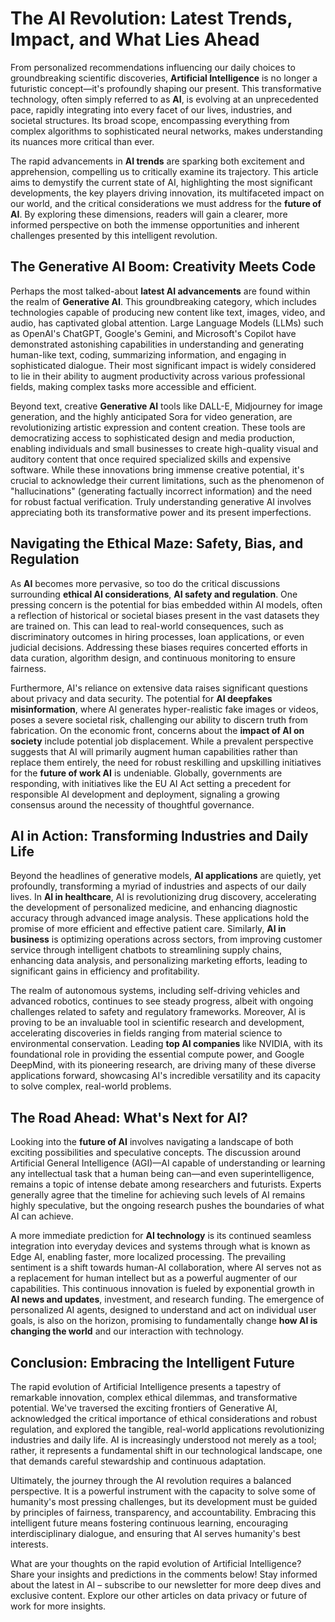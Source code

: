# The AI Revolution: Latest Trends, Impact, and What Lies Ahead

From personalized recommendations influencing our daily choices to groundbreaking scientific discoveries, **Artificial Intelligence** is no longer a futuristic concept—it's profoundly shaping our present. This transformative technology, often simply referred to as **AI**, is evolving at an unprecedented pace, rapidly integrating into every facet of our lives, industries, and societal structures. Its broad scope, encompassing everything from complex algorithms to sophisticated neural networks, makes understanding its nuances more critical than ever.

The rapid advancements in **AI trends** are sparking both excitement and apprehension, compelling us to critically examine its trajectory. This article aims to demystify the current state of AI, highlighting the most significant developments, the key players driving innovation, its multifaceted impact on our world, and the critical considerations we must address for the **future of AI**. By exploring these dimensions, readers will gain a clearer, more informed perspective on both the immense opportunities and inherent challenges presented by this intelligent revolution.

## The Generative AI Boom: Creativity Meets Code

Perhaps the most talked-about **latest AI advancements** are found within the realm of **Generative AI**. This groundbreaking category, which includes technologies capable of producing new content like text, images, video, and audio, has captivated global attention. Large Language Models (LLMs) such as OpenAI's ChatGPT, Google's Gemini, and Microsoft's Copilot have demonstrated astonishing capabilities in understanding and generating human-like text, coding, summarizing information, and engaging in sophisticated dialogue. Their most significant impact is widely considered to lie in their ability to augment productivity across various professional fields, making complex tasks more accessible and efficient.

Beyond text, creative **Generative AI** tools like DALL-E, Midjourney for image generation, and the highly anticipated Sora for video generation, are revolutionizing artistic expression and content creation. These tools are democratizing access to sophisticated design and media production, enabling individuals and small businesses to create high-quality visual and auditory content that once required specialized skills and expensive software. While these innovations bring immense creative potential, it's crucial to acknowledge their current limitations, such as the phenomenon of "hallucinations" (generating factually incorrect information) and the need for robust factual verification. Truly understanding generative AI involves appreciating both its transformative power and its present imperfections.

## Navigating the Ethical Maze: Safety, Bias, and Regulation

As **AI** becomes more pervasive, so too do the critical discussions surrounding **ethical AI considerations**, **AI safety and regulation**. One pressing concern is the potential for bias embedded within AI models, often a reflection of historical or societal biases present in the vast datasets they are trained on. This can lead to real-world consequences, such as discriminatory outcomes in hiring processes, loan applications, or even judicial decisions. Addressing these biases requires concerted efforts in data curation, algorithm design, and continuous monitoring to ensure fairness.

Furthermore, AI's reliance on extensive data raises significant questions about privacy and data security. The potential for **AI deepfakes misinformation**, where AI generates hyper-realistic fake images or videos, poses a severe societal risk, challenging our ability to discern truth from fabrication. On the economic front, concerns about the **impact of AI on society** include potential job displacement. While a prevalent perspective suggests that AI will primarily augment human capabilities rather than replace them entirely, the need for robust reskilling and upskilling initiatives for the **future of work AI** is undeniable. Globally, governments are responding, with initiatives like the EU AI Act setting a precedent for responsible AI development and deployment, signaling a growing consensus around the necessity of thoughtful governance.

## AI in Action: Transforming Industries and Daily Life

Beyond the headlines of generative models, **AI applications** are quietly, yet profoundly, transforming a myriad of industries and aspects of our daily lives. In **AI in healthcare**, AI is revolutionizing drug discovery, accelerating the development of personalized medicine, and enhancing diagnostic accuracy through advanced image analysis. These applications hold the promise of more efficient and effective patient care. Similarly, **AI in business** is optimizing operations across sectors, from improving customer service through intelligent chatbots to streamlining supply chains, enhancing data analysis, and personalizing marketing efforts, leading to significant gains in efficiency and profitability.

The realm of autonomous systems, including self-driving vehicles and advanced robotics, continues to see steady progress, albeit with ongoing challenges related to safety and regulatory frameworks. Moreover, AI is proving to be an invaluable tool in scientific research and development, accelerating discoveries in fields ranging from material science to environmental conservation. Leading **top AI companies** like NVIDIA, with its foundational role in providing the essential compute power, and Google DeepMind, with its pioneering research, are driving many of these diverse applications forward, showcasing AI's incredible versatility and its capacity to solve complex, real-world problems.

## The Road Ahead: What's Next for AI?

Looking into the **future of AI** involves navigating a landscape of both exciting possibilities and speculative concepts. The discussion around Artificial General Intelligence (AGI)—AI capable of understanding or learning any intellectual task that a human being can—and even superintelligence, remains a topic of intense debate among researchers and futurists. Experts generally agree that the timeline for achieving such levels of AI remains highly speculative, but the ongoing research pushes the boundaries of what AI can achieve.

A more immediate prediction for **AI technology** is its continued seamless integration into everyday devices and systems through what is known as Edge AI, enabling faster, more localized processing. The prevailing sentiment is a shift towards human-AI collaboration, where AI serves not as a replacement for human intellect but as a powerful augmenter of our capabilities. This continuous innovation is fueled by exponential growth in **AI news and updates**, investment, and research funding. The emergence of personalized AI agents, designed to understand and act on individual user goals, is also on the horizon, promising to fundamentally change **how AI is changing the world** and our interaction with technology.

## Conclusion: Embracing the Intelligent Future

The rapid evolution of Artificial Intelligence presents a tapestry of remarkable innovation, complex ethical dilemmas, and transformative potential. We've traversed the exciting frontiers of Generative AI, acknowledged the critical importance of ethical considerations and robust regulation, and explored the tangible, real-world applications revolutionizing industries and daily life. AI is increasingly understood not merely as a tool; rather, it represents a fundamental shift in our technological landscape, one that demands careful stewardship and continuous adaptation.

Ultimately, the journey through the AI revolution requires a balanced perspective. It is a powerful instrument with the capacity to solve some of humanity's most pressing challenges, but its development must be guided by principles of fairness, transparency, and accountability. Embracing this intelligent future means fostering continuous learning, encouraging interdisciplinary dialogue, and ensuring that AI serves humanity's best interests.

What are your thoughts on the rapid evolution of Artificial Intelligence? Share your insights and predictions in the comments below! Stay informed about the latest in AI – subscribe to our newsletter for more deep dives and exclusive content. Explore our other articles on data privacy or future of work for more insights.